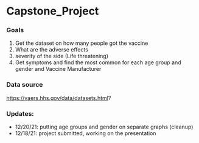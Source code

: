 # Capstone_Project

### Goals

 1. Get the dataset on how many people got the vaccine
 2. What are the adverse effects
 3. severity of the side (Life threatening)
 4. Get symptoms and find the most common for each age group and gender and Vaccine Manufacturer

### Data source

https://vaers.hhs.gov/data/datasets.html?

### Updates:
 - 12/20/21: putting age groups and gender on separate graphs (cleanup)
 - 12/18/21: project submitted, working on the presentation
